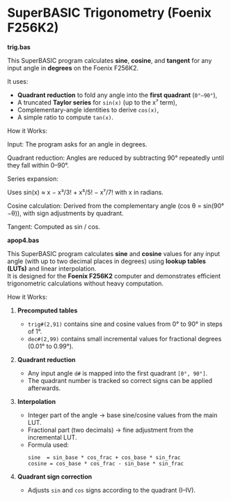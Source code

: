 # SuperBASIC Trigonometry (Foenix F256K2)

**trig.bas**

This SuperBASIC program calculates **sine**, **cosine**, and **tangent** for any input angle in **degrees** on the Foenix F256K2.

It uses:
- **Quadrant reduction** to fold any angle into the **first quadrant** (`0°–90°`),
- A truncated **Taylor series** for `sin(x)` (up to the x⁷ term),
- Complementary-angle identities to derive `cos(x)`,
- A simple ratio to compute `tan(x)`.

How it Works:

Input: The program asks for an angle in degrees.

Quadrant reduction: Angles are reduced by subtracting 90° repeatedly until they fall within 0–90°.

Series expansion:

Uses sin(x) ≈ x − x³/3! + x⁵/5! − x⁷/7! with x in radians.

Cosine calculation: Derived from the complementary angle (cos θ = sin(90°−θ)), with sign adjustments by quadrant.

Tangent: Computed as sin / cos.

**apop4.bas**

This SuperBASIC program calculates **sine** and **cosine** values for any input angle (with up to two decimal places in degrees) using **lookup tables (LUTs)** and linear interpolation.  
It is designed for the **Foenix F256K2** computer and demonstrates efficient trigonometric calculations without heavy computation.

How it Works:

1. **Precomputed tables**  
   - `trig#(2,91)` contains sine and cosine values from 0° to 90° in steps of 1°.  
   - `dec#(2,99)` contains small incremental values for fractional degrees (0.01° to 0.99°).  

2. **Quadrant reduction**  
   - Any input angle `d#` is mapped into the first quadrant `[0°, 90°]`.  
   - The quadrant number is tracked so correct signs can be applied afterwards.  

3. **Interpolation**  
   - Integer part of the angle → base sine/cosine values from the main LUT.  
   - Fractional part (two decimals) → fine adjustment from the incremental LUT.  
   - Formula used:  
     ```
     sine  = sin_base * cos_frac + cos_base * sin_frac
     cosine = cos_base * cos_frac - sin_base * sin_frac
     ```

4. **Quadrant sign correction**  
   - Adjusts `sin` and `cos` signs according to the quadrant (I–IV).  

